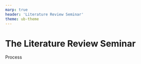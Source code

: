 ```yaml
---
marp: true
header: 'Literature Review Seminar'
theme: ub-theme
---
```


# The Literature Review Seminar

Process